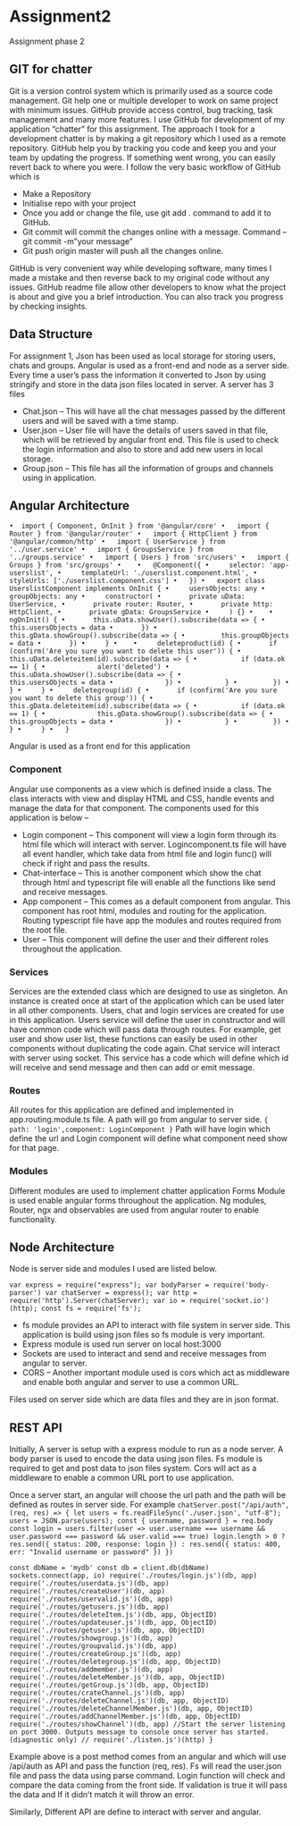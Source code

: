 # Assignment2
Assignment phase 2

## GIT for chatter
Git is a version control system which is primarily used as a source code management. Git help one or multiple developer to work on same project with minimum issues. GitHub provide access control, bug tracking, task management and many more features. 
I use GitHub for development of my application “chatter” for this assignment. The approach I took for a development chatter is by making a git repository which I used as a remote repository. 
GitHub help you by tracking you code and keep you and your team by updating the progress. If something went wrong, you can easily revert back to where you were. I follow the very basic workflow of GitHub which is 

-	Make a Repository
-	Initialise repo with your project 
-	Once you add or change the file, use git add . command to add it to GitHub. 
-	Git commit will commit the changes online with a message. Command – git commit -m”your message”
-	Git push origin master will push all the changes online. 

GitHub is very convenient way while developing software, many times I made a mistake and then reverse back to my original code without any issues. GitHub readme file allow other developers to know what the project is about and give you a brief introduction. You can also track you progress by checking insights. 
 
## Data Structure 
For assignment 1, Json has been used as local storage for storing users, chats and groups. 
Angular is used as a front-end and node as a server side. Every time a user’s pass the information it converted to Json by using stringify and store in the data json files located in server. 
A server has 3 files 
-	Chat.json – This will have all the chat messages passed by the different users and will be saved with a time stamp. 
-	User.json – User file will have the details of users saved in that file, which will be retrieved by angular front end. This file is used to check the login information and also to store and add new users in local storage.
-	Group.json – This file has all the information of groups and channels using in application.  

## Angular Architecture 
`•	import { Component, OnInit } from '@angular/core'
•	import { Router } from '@angular/router'
•	import { HttpClient } from '@angular/common/http'
•	import { UserService } from '../user.service'
•	import { GroupsService } from '../groups.service'
•	import { Users } from 'src/users'
•	import { Groups } from 'src/groups'
•	
•	@Component({
•	  selector: 'app-userslist',
•	  templateUrl: './userslist.component.html',
•	  styleUrls: ['./userslist.component.css']
•	})
•	export class UserslistComponent implements OnInit {
•	  usersObjects: any
•	  groupObjects: any
•	  constructor(
•	    private uData: UserService,
•	    private router: Router,
•	    private http: HttpClient,
•	    private gData: GroupsService
•	  ) {}
•	
•	  ngOnInit() {
•	    this.uData.showUser().subscribe(data => {
•	      this.usersObjects = data
•	    })
•	    this.gData.showGroup().subscribe(data => {
•	      this.groupObjects = data
•	    })
•	  }
•	
•	  deleteproduct(id) {
•	    if (confirm('Are you sure you want to delete this user')) {
•	      this.uData.deleteitem(id).subscribe(data => {
•	        if (data.ok == 1) {
•	          alert('deleted')
•	          this.uData.showUser().subscribe(data => {
•	            this.usersObjects = data
•	          })
•	        }
•	      })
•	    }
•	  }
•	  deletegroup(id) {
•	    if (confirm('Are you sure you want to delete this group')) {
•	      this.gData.deleteitem(id).subscribe(data => {
•	        if (data.ok == 1) {
•	          this.gData.showGroup().subscribe(data => {
•	            this.groupObjects = data
•	          })
•	        }
•	      })
•	    }
•	  }
•	}
`

Angular is used as a front end for this application
### Component
Angular use components as a view which is defined inside a class. The class interacts with view and display HTML and CSS, handle events and manage the data for that component. The components used for this application is below – 
-	Login component – This component will view a login form through its html file which will interact with server. Logincomponent.ts file will have all event handler, which take data from html file and login func() will check if right and pass the results. 
-	Chat-interface – This is another component which show the chat through html and typescript file will enable all the functions like send and receive messages. 
-	App component – This comes as a default component from angular. This component has root html, modules and routing for the application. Routing typescript file have app the modules and routes required from the root file. 
-	User – This component will define the user and their different roles throughout the application.
### Services

Services are the extended class which are designed to use as singleton. An instance is created once at start of the application which can be used later in all other components.
Users, chat and login services are created for use in this application. 
Users service will define the user in constructor and will have common code which will pass data through routes. For example, get user and show user list, these functions can easily be used in other components without duplicating the code again.
Chat service will interact with server using socket. This service has a code which will define which id will receive and send message and then can add or emit message.

### Routes 

All routes for this application are defined and implemented in app.routing.module.ts file. A path will go from angular to server side. 
`{ path: 'login',component: LoginComponent }`
Path will have login which define the url and Login component will define what component need show for that page. 

### Modules 

Different modules are used to implement chatter application 
Forms Module is used enable angular forms throughout the application. 
Ng modules, Router, ngx and observables are used from angular router to enable functionality. 

## Node Architecture 

Node is server side and modules I used are listed below. 

`var express = require("express");
var bodyParser = require('body-parser')
var chatServer = express();
var http = require('http').Server(chatServer);
var io = require('socket.io')(http);
const fs = require('fs');`

- fs module provides an API to interact with file system in server side. This application is build using json files so fs module is very important. 
- Express module is used run server on local host:3000
- Sockets are used to interact and send and receive messages from angular to server. 
- CORS – Another important module used is cors which act as middleware and enable both angular and server to use a common URL.

Files used on server side which are data files and they are in json format. 

## REST API 

Initially, A server is setup with a express module to run as a node server. A body parser is used to encode the data using json files. Fs module is required to get and post data to json files system. Cors will act as a middleware to enable a common URL port to use application. 

Once a server start, an angular will choose the url path and the path will be defined as routes in server side. For example 
`chatServer.post("/api/auth", (req, res) => {
    let users = fs.readFileSync('./user.json', "utf-8");
    users = JSON.parse(users);
    const { username, password } = req.body
    const login = users.filter(user => user.username === username && user.password === password && user.valid === true)
    login.length > 0 ? res.send({ status: 200, response: login }) : res.send({ status: 400, err: "Invalid username or password" })
})`

`const dbName = 'mydb'
    const db = client.db(dbName)
    sockets.connect(app, io)
    require('./routes/login.js')(db, app)
    require('./routes/userdata.js')(db, app)
    require('./routes/createUser')(db, app)
    require('./routes/uservalid.js')(db, app)
    require('./routes/getusers.js')(db, app)
    require('./routes/deleteItem.js')(db, app, ObjectID)
    require('./routes/updateuser.js')(db, app, ObjectID)
    require('./routes/getuser.js')(db, app, ObjectID)
    require('./routes/showgroup.js')(db, app)
    require('./routes/groupvalid.js')(db, app)
    require('./routes/createGroup.js')(db, app)
    require('./routes/deletegroup.js')(db, app, ObjectID)
    require('./routes/addmember.js')(db, app)
    require('./routes/deleteMember.js')(db, app, ObjectID)
    require('./routes/getGroup.js')(db, app, ObjectID)
    require('./routes/crateChannel.js')(db, app)
    require('./routes/deleteChannel.js')(db, app, ObjectID)
    require('./routes/deleteChannelMember.js')(db, app, ObjectID)
    require('./routes/addChannelMember.js')(db, app, ObjectID)
    require('./routes/showChannel')(db, app)
    //Start the server listening on port 3000. Outputs message to console once server has started.(diagnostic only)
    // require('./listen.js')(http)
  }`

Example above is a post method comes from an angular and which will use /api/auth as API and pass the function (req, res).  Fs will read the user.json file and pass the data using parse command. Login function will check and compare the data coming from the front side. If validation is true it will pass the data and If it didn’t match it will throw an error. 

Similarly, Different API are define to interact with server and angular. 





